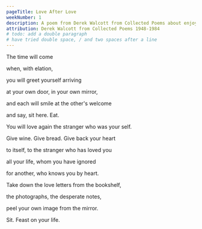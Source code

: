 ```yaml
---
pageTitle: Love After Love
weekNumber: 1
description: A poem from Derek Walcott from Collected Poems about enjoying life.
attribution: Derek Walcott from Collected Poems 1948-1984
# todo: add a double paragraph 
# have tried double space, / and two spaces after a line
---
```


The time will come 

when, with elation, 

you will greet yourself arriving 

at your own door, in your own mirror, 

and each will smile at the other's welcome


and say, sit here. Eat.

You will love again the stranger who was your self.

Give wine. Give bread. Give back your heart 

to itself, to the stranger who has loved you


all your life, whom you have ignored 

for another, who knows you by heart.

Take down the love letters from the bookshelf,


the photographs, the desperate notes, 

peel your own image from the mirror.

Sit. Feast on your life.